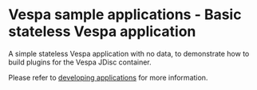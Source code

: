 # Vespa sample applications - Basic stateless Vespa application

A simple stateless Vespa application with no data, to demonstrate how to build
plugins for the Vespa JDisc container.

Please refer to
[developing applications](http://docs.vespa.ai/documentation/jdisc/developing-applications.html)
for more information.

